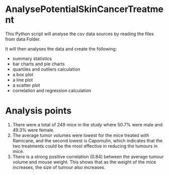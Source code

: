 # AnalysePotentialSkinCancerTreatment

This Python script will analyse the csv data sources by reading the files from data Folder.

It will then analyses the data and create the following:
  - summary statistics
  - bar charts and pie charts
  - quartiles and outliers calculation
  - a box plot
  - a line plot
  - a scatter plot
  - correlation and regression calculation 

# Analysis points
  1. There were a total of 249 mice in the study where 50.7% were male and 49.3% were female.
  2. The average tumor volumes were lowest for the mice treated with Ramicane, and the second lowest is Capomulin, which indicates that the two treatments could be the most effective in reducing the tumours in mice.
  3. There is a strong positive correlation (0.84) between the average tumour volume and mouse weight. This shows that as the weight of the mice increases, the size of tumour also increases. 

